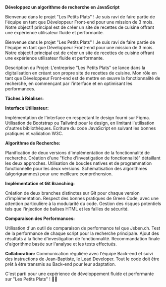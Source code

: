 **Développez un algorithme de recherche en JavaScript**


Bienvenue dans le projet "Les Petits Plats" ! Je suis ravi de faire partie de l'équipe en tant que Développeur Front-end pour une mission de 3 mois. Notre objectif principal est de créer un site de recettes de cuisine offrant une expérience utilisateur fluide et performante.

Bienvenue dans le projet "Les Petits Plats" ! Je suis ravi de faire partie de l'équipe en tant que Développeur Front-end pour une mission de 3 mois. Notre objectif principal est de créer un site de recettes de cuisine offrant une expérience utilisateur fluide et performante.

Description du Projet: L'entreprise "Les Petits Plats" se lance dans la digitalisation en créant son propre site de recettes de cuisine. Mon rôle en tant que Développeur Front-end est de mettre en œuvre la fonctionnalité de recherche, en commençant par l'interface et en optimisant les performances.

**Tâches à Réaliser:**

**Interface Utilisateur:**

Implémentation de l'interface en respectant le design fourni sur Figma. Utilisation de Bootstrap ou Tailwind pour le design, en limitant l'utilisation d'autres bibliothèques. Écriture du code JavaScript en suivant les bonnes pratiques et validation W3C.

**Algorithme de Recherche:**

Planification de deux versions d'implémentation de la fonctionnalité de recherche. Création d'une "fiche d'investigation de fonctionnalité" détaillant les deux approches. Utilisation de boucles natives et de programmation fonctionnelle pour les deux versions. Schématisation des algorithmes (algorigrammes) pour une meilleure compréhension.

**Implémentation et Git Branching:**

Création de deux branches distinctes sur Git pour chaque version d'implémentation. Respect des bonnes pratiques de Green Code, avec une attention particulière à la modularité du code. Gestion des risques potentiels tels que l'injection de balises HTML et les failles de sécurité.

**Comparaison des Performances:**

Utilisation d'un outil de comparaison de performance tel que Jsben.ch. Test de la performance de chaque script pour la recherche principale. Ajout des résultats à la fiche d'investigation de fonctionnalité. Recommandation finale d'algorithme basée sur l'analyse et les tests effectués.

**Collaboration:** Communication régulière avec l'équipe Back-end et suivi des instructions de Jean-Baptiste, le Lead Developer. Tout le code doit être prêt à être transmis au Back-end pour leur adaptation.

C'est parti pour une expérience de développement fluide et performante sur "Les Petits Plats" ! 🍲🚀
